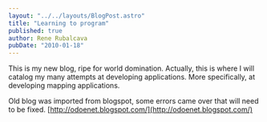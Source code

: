 ```yaml
---
layout: "../../layouts/BlogPost.astro"
title: "Learning to program"
published: true
author: Rene Rubalcava
pubDate: "2010-01-18"
---
```


This is my new blog, ripe for world domination. Actually, this is where I will catalog my many attempts at developing applications. More specifically, at developing mapping applications.

Old blog was imported from blogspot, some errors came over that will need to be fixed. [http://odoenet.blogspot.com/](http://odoenet.blogspot.com/)
